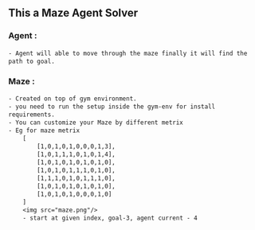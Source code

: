 ## This a Maze Agent Solver

### Agent :
    - Agent will able to move through the maze finally it will find the path to goal.

### Maze :
    - Created on top of gym environment.
    - you need to run the setup inside the gym-env for install requirements.
    - You can customize your Maze by different metrix
    - Eg for maze metrix
        [
            [1,0,1,0,1,0,0,0,1,3],
            [1,0,1,1,1,0,1,0,1,4],
            [1,0,1,0,1,0,1,0,1,0],
            [1,0,1,0,1,1,1,0,1,0],
            [1,1,1,0,1,0,1,1,1,0],
            [1,0,1,0,1,0,1,0,1,0],
            [1,0,1,0,1,0,0,0,1,0]
        ]
        <img src="maze.png"/>
        - start at given index, goal-3, agent current - 4 